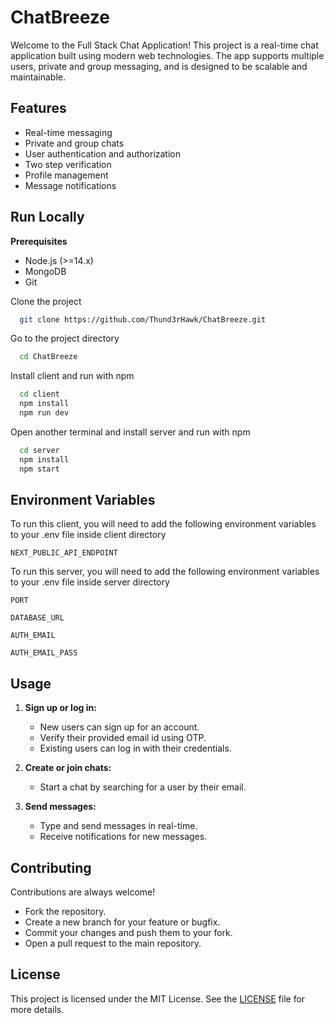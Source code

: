 
# ChatBreeze

Welcome to the Full Stack Chat Application! This project is a real-time chat application built using modern web technologies. The app supports multiple users, private and group messaging, and is designed to be scalable and maintainable.




## Features

- Real-time messaging
- Private and group chats
- User authentication and authorization
- Two step verification
- Profile management
- Message notifications


## Run Locally


**Prerequisites**

- Node.js (>=14.x)
- MongoDB
- Git

Clone the project

```bash
  git clone https://github.com/Thund3rHawk/ChatBreeze.git
```

Go to the project directory

```bash
  cd ChatBreeze
```

Install client and run with npm

```bash
  cd client
  npm install
  npm run dev
```

Open another terminal and install server and run with npm
```bash
  cd server
  npm install
  npm start
```

## Environment Variables

To run this client, you will need to add the following environment variables to your .env file inside client directory

`NEXT_PUBLIC_API_ENDPOINT`

To run this server, you will need to add the following environment variables to your .env file inside server directory

`PORT`

`DATABASE_URL`

`AUTH_EMAIL`

`AUTH_EMAIL_PASS`



## Usage

1. **Sign up or log in:**
   - New users can sign up for an account.
   - Verify their provided email id using OTP.
   - Existing users can log in with their credentials.

2. **Create or join chats:**
   - Start a chat by searching for a user by their email.

3. **Send messages:**
   - Type and send messages in real-time.
   - Receive notifications for new messages.
## Contributing

Contributions are always welcome!

- Fork the repository.
- Create a new branch for your feature or bugfix.
- Commit your changes and push them to your fork.
- Open a pull request to the main repository.
## License

This project is licensed under the MIT License. See the [LICENSE](LICENSE) file for more details.

